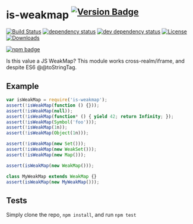 # is-weakmap <sup>[![Version Badge][2]][1]</sup>

[![Build Status][3]][4]
[![dependency status][5]][6]
[![dev dependency status][7]][8]
[![License][license-image]][license-url]
[![Downloads][downloads-image]][downloads-url]

[![npm badge][11]][1]

Is this value a JS WeakMap? This module works cross-realm/iframe, and despite ES6 @@toStringTag.

## Example

```js
var isWeakMap = require('is-weakmap');
assert(!isWeakMap(function () {}));
assert(!isWeakMap(null));
assert(!isWeakMap(function* () { yield 42; return Infinity; });
assert(!isWeakMap(Symbol('foo')));
assert(!isWeakMap(1n));
assert(!isWeakMap(Object(1n)));

assert(!isWeakMap(new Set()));
assert(!isWeakMap(new WeakSet()));
assert(!isWeakMap(new Map()));

assert(isWeakMap(new WeakMap()));

class MyWeakMap extends WeakMap {}
assert(isWeakMap(new MyWeakMap()));
```

## Tests
Simply clone the repo, `npm install`, and run `npm test`

[1]: https://npmjs.org/package/is-weakmap
[2]: http://versionbadg.es/inspect-js/is-weakmap.svg
[3]: https://travis-ci.org/inspect-js/is-weakmap.svg
[4]: https://travis-ci.org/inspect-js/is-weakmap
[5]: https://david-dm.org/inspect-js/is-weakmap.svg
[6]: https://david-dm.org/inspect-js/is-weakmap
[7]: https://david-dm.org/inspect-js/is-weakmap/dev-status.svg
[8]: https://david-dm.org/inspect-js/is-weakmap#info=devDependencies
[11]: https://nodei.co/npm/is-weakmap.png?downloads=true&stars=true
[license-image]: http://img.shields.io/npm/l/is-weakmap.svg
[license-url]: LICENSE
[downloads-image]: http://img.shields.io/npm/dm/is-weakmap.svg
[downloads-url]: http://npm-stat.com/charts.html?package=is-weakmap

